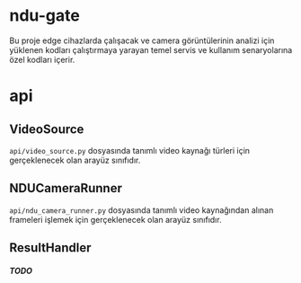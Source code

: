 # ndu-gate

Bu proje edge cihazlarda çalışacak ve camera görüntülerinin 
analizi için yüklenen kodları çalıştırmaya yarayan temel servis ve 
kullanım senaryolarına özel kodları içerir.


# api

## VideoSource

```api/video_source.py``` dosyasında tanımlı video kaynağı türleri için gerçeklenecek olan arayüz sınıfıdır.


## NDUCameraRunner

```api/ndu_camera_runner.py``` dosyasında tanımlı video kaynağından alınan frameleri
 işlemek için gerçeklenecek olan arayüz sınıfıdır.

## ResultHandler

##### TODO

